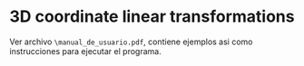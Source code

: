 # 3D coordinate linear transformations

Ver archivo `\manual_de_usuario.pdf`, contiene ejemplos asi como instrucciones para ejecutar el programa.
